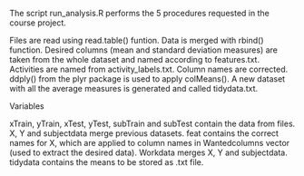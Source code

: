 
The script run_analysis.R performs the 5 procedures requested in the course project.

Files are read using read.table() funtion.
Data is merged with rbind() function.
Desired columns (mean and standard deviation measures) are taken from the whole dataset and named according to features.txt.
Activities are named from activity_labels.txt.
Column names are corrected.
ddply() from the plyr package is used to apply colMeans().
A new dataset with all the average measures is generated and called tidydata.txt.

Variables

xTrain, yTrain, xTest, yTest, subTrain and subTest contain the data from files.
X, Y and subjectdata merge previous datasets.
feat contains the correct names for X, which are applied to column names in Wantedcolumns vector (used to extract the desired data).
Workdata merges X, Y and subjectdata.
tidydata contains the means to be stored as .txt file. 
